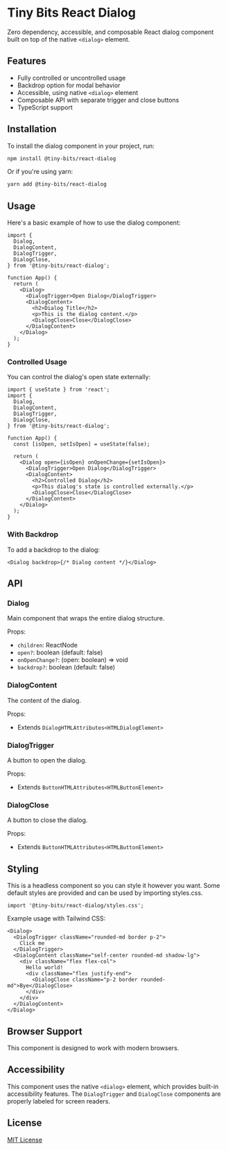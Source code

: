 # Tiny Bits React Dialog

Zero dependency, accessible, and composable React dialog component built on top of the native `<dialog>` element.

## Features

- Fully controlled or uncontrolled usage
- Backdrop option for modal behavior
- Accessible, using native `<dialog>` element
- Composable API with separate trigger and close buttons
- TypeScript support

## Installation

To install the dialog component in your project, run:

```bash
npm install @tiny-bits/react-dialog
```

Or if you're using yarn:

```bash
yarn add @tiny-bits/react-dialog
```

## Usage

Here's a basic example of how to use the dialog component:

```tsx
import {
  Dialog,
  DialogContent,
  DialogTrigger,
  DialogClose,
} from '@tiny-bits/react-dialog';

function App() {
  return (
    <Dialog>
      <DialogTrigger>Open Dialog</DialogTrigger>
      <DialogContent>
        <h2>Dialog Title</h2>
        <p>This is the dialog content.</p>
        <DialogClose>Close</DialogClose>
      </DialogContent>
    </Dialog>
  );
}
```

### Controlled Usage

You can control the dialog's open state externally:

```tsx
import { useState } from 'react';
import {
  Dialog,
  DialogContent,
  DialogTrigger,
  DialogClose,
} from '@tiny-bits/react-dialog';

function App() {
  const [isOpen, setIsOpen] = useState(false);

  return (
    <Dialog open={isOpen} onOpenChange={setIsOpen}>
      <DialogTrigger>Open Dialog</DialogTrigger>
      <DialogContent>
        <h2>Controlled Dialog</h2>
        <p>This dialog's state is controlled externally.</p>
        <DialogClose>Close</DialogClose>
      </DialogContent>
    </Dialog>
  );
}
```

### With Backdrop

To add a backdrop to the dialog:

```tsx
<Dialog backdrop>{/* Dialog content */}</Dialog>
```

## API

### Dialog

Main component that wraps the entire dialog structure.

Props:

- `children`: ReactNode
- `open?`: boolean (default: false)
- `onOpenChange?`: (open: boolean) => void
- `backdrop?`: boolean (default: false)

### DialogContent

The content of the dialog.

Props:

- Extends `DialogHTMLAttributes<HTMLDialogElement>`

### DialogTrigger

A button to open the dialog.

Props:

- Extends `ButtonHTMLAttributes<HTMLButtonElement>`

### DialogClose

A button to close the dialog.

Props:

- Extends `ButtonHTMLAttributes<HTMLButtonElement>`

## Styling

This is a headless component so you can style it however you want. Some default styles are provided and can be used by importing styles.css.

```tsx
import '@tiny-bits/react-dialog/styles.css';
```

Example usage with Tailwind CSS:

```tsx
<Dialog>
  <DialogTrigger className="rounded-md border p-2">
    Click me
  </DialogTrigger>
  <DialogContent className="self-center rounded-md shadow-lg">
    <div className="flex flex-col">
      Hello world!
      <div className="flex justify-end">
        <DialogClose className="p-2 border rounded-md">Bye</DialogClose>
      </div>
    </div>
  </DialogContent>
</Dialog>
```

## Browser Support

This component is designed to work with modern browsers.

## Accessibility

This component uses the native `<dialog>` element, which provides built-in accessibility features. The `DialogTrigger` and `DialogClose` components are properly labeled for screen readers.

## License

[MIT License](LICENSE)
```
